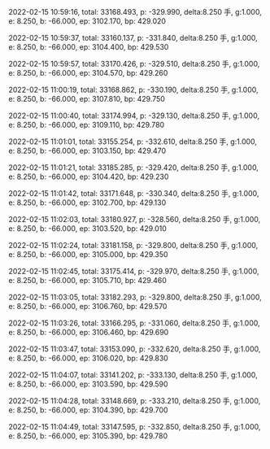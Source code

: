 2022-02-15 10:59:16, total: 33168.493, p: -329.990, delta:8.250 手, g:1.000, e: 8.250, b: -66.000, ep: 3102.170, bp: 429.020

2022-02-15 10:59:37, total: 33160.137, p: -331.840, delta:8.250 手, g:1.000, e: 8.250, b: -66.000, ep: 3104.400, bp: 429.530

2022-02-15 10:59:57, total: 33170.426, p: -329.510, delta:8.250 手, g:1.000, e: 8.250, b: -66.000, ep: 3104.570, bp: 429.260

2022-02-15 11:00:19, total: 33168.862, p: -330.190, delta:8.250 手, g:1.000, e: 8.250, b: -66.000, ep: 3107.810, bp: 429.750

2022-02-15 11:00:40, total: 33174.994, p: -329.130, delta:8.250 手, g:1.000, e: 8.250, b: -66.000, ep: 3109.110, bp: 429.780

2022-02-15 11:01:01, total: 33155.254, p: -332.610, delta:8.250 手, g:1.000, e: 8.250, b: -66.000, ep: 3103.150, bp: 429.470

2022-02-15 11:01:21, total: 33185.285, p: -329.420, delta:8.250 手, g:1.000, e: 8.250, b: -66.000, ep: 3104.420, bp: 429.230

2022-02-15 11:01:42, total: 33171.648, p: -330.340, delta:8.250 手, g:1.000, e: 8.250, b: -66.000, ep: 3102.700, bp: 429.130

2022-02-15 11:02:03, total: 33180.927, p: -328.560, delta:8.250 手, g:1.000, e: 8.250, b: -66.000, ep: 3103.520, bp: 429.010

2022-02-15 11:02:24, total: 33181.158, p: -329.800, delta:8.250 手, g:1.000, e: 8.250, b: -66.000, ep: 3105.000, bp: 429.350

2022-02-15 11:02:45, total: 33175.414, p: -329.970, delta:8.250 手, g:1.000, e: 8.250, b: -66.000, ep: 3105.710, bp: 429.460

2022-02-15 11:03:05, total: 33182.293, p: -329.800, delta:8.250 手, g:1.000, e: 8.250, b: -66.000, ep: 3106.760, bp: 429.570

2022-02-15 11:03:26, total: 33166.295, p: -331.060, delta:8.250 手, g:1.000, e: 8.250, b: -66.000, ep: 3106.460, bp: 429.690

2022-02-15 11:03:47, total: 33153.090, p: -332.620, delta:8.250 手, g:1.000, e: 8.250, b: -66.000, ep: 3106.020, bp: 429.830

2022-02-15 11:04:07, total: 33141.202, p: -333.130, delta:8.250 手, g:1.000, e: 8.250, b: -66.000, ep: 3103.590, bp: 429.590

2022-02-15 11:04:28, total: 33148.669, p: -333.210, delta:8.250 手, g:1.000, e: 8.250, b: -66.000, ep: 3104.390, bp: 429.700

2022-02-15 11:04:49, total: 33147.595, p: -332.850, delta:8.250 手, g:1.000, e: 8.250, b: -66.000, ep: 3105.390, bp: 429.780